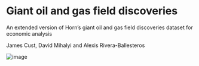 # Giant oil and gas field discoveries
An extended version of Horn’s giant oil and gas field discoveries dataset for economic analysis

James Cust, David Mihalyi and Alexis Rivera-Ballesteros

![image](https://i.imgur.com/qmN897C.png)

